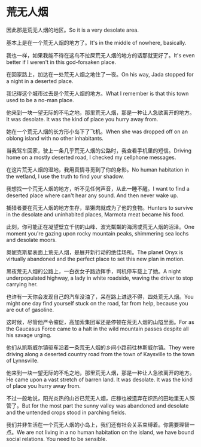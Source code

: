 # 荒无人烟

<p><span class="chinese">因此那是荒无人烟的地区。</span><span class="english">So it is a very desolate area.</span></p>

<p><span class="chinese">基本上是在一个荒无人烟的地方了。</span><span class="english">It's in the middle of nowhere, basically.</span></p>

<p><span class="chinese">我也一样，如果我能不待在这鸟不拉屎荒无人烟的地方的话那就更好了。</span><span class="english">It's even better if I weren't in this god-forsaken place.</span></p>

<p><span class="chinese">在回家路上，加达在一处荒无人烟之地住了一夜。</span><span class="english">On his way, Jada stopped for a night in a deserted place.</span></p>

<p><span class="chinese">我记得这个城市过去是个荒无人烟的地方。</span><span class="english">What I remember is that this town used to be a no-man place.</span></p>

<p><span class="chinese">他来到一块一望无际的不毛之地，那里荒无人烟，那是一种让人急欲离开的地方。</span><span class="english">It was desolate. It was the kind of place you hurry away from.</span></p>

<p><span class="chinese">她在一个荒无人烟的长方形小岛下了飞机。</span><span class="english">When she was dropped off on an oblong island with no other inhabitants.</span></p>

<p><span class="chinese">当我驾车回家，驶上一条几乎荒无人烟的公路时，我查看手机里的短信。</span><span class="english">Driving home on a mostly deserted road, I checked my cellphone messages.</span></p>

<p><span class="chinese">在这片荒无人烟的湿地，我用真情寻觅到了你的身影。</span><span class="english">No human habitation in the wetland, I use the truth to find your shadow.</span></p>

<p><span class="chinese">我想找一个荒无人烟的地方，听不见任何声音，从此一睡不醒。</span><span class="english">I want to find a deserted place where can't hear any sound. And then never wake up.</span></p>

<p><span class="chinese">捕猎者要在荒无人烟的地方生存，旱獭肉就成为了他的食物。</span><span class="english">Hunters to survive in the desolate and uninhabited places, Marmota meat became his food.</span></p>

<p><span class="chinese">此刻，你可能正在凝望壁立千仞的山峰、波光粼粼的海湾或荒无人烟的沼泽。</span><span class="english">One moment you're gazing upon rocky mountain peaks, shimmering sea lochs and desolate moors.</span></p>

<p><span class="chinese">奥妮克斯星表面上荒无人烟，是展开新行动的绝佳场所。</span><span class="english">The planet Onyx is virtually abandoned and the perfect place to set this new plan in motion.</span></p>

<p><span class="chinese">黑夜荒无人烟的公路上，一白衣女子路边挥手，司机停车载上了她。</span><span class="english">A night underpopulated highway, a lady in white roadside, waving the driver to stop carrying her.</span></p>

<p><span class="chinese">也许有一天你会发现自己的汽车没油了，呆在路上进退不得，四处荒无人烟。</span><span class="english">You might one day find yourself stuck on the road, far from help, because you are out of gasoline.</span></p>

<p><span class="chinese">这时候，尽管他严令催促，高加索集团军还是停顿在荒无人烟的山隘里面。</span><span class="english">For as the Gaucasus Force came to a halt in the wild mountain passes despite all his savage urging.</span></p>

<p><span class="chinese">他们从凯斯威尔镇驱车沿着一条荒无人烟的乡间小路前往林斯威尔镇。</span><span class="english">They were driving along a deserted country road from the town of Kaysville to the town of Lynnsville.</span></p>

<p><span class="chinese">他来到一块一望无际的不毛之地，那里荒无人烟，那是一种让人急欲离开的地方。</span><span class="english">He came upon a vast stretch of barren land. It was desolate. It was the kind of place you hurry away from.</span></p>

<p><span class="chinese">不过一般地说，阳光炎热的山谷已荒无人烟，庄稼也被遗弃在炽热的田地里无人照管了。</span><span class="english">But for the most part the sunny valley was abandoned and desolate and the untended crops stood in parching fields.</span></p>

<p><span class="chinese">我们并非生活在一个荒无人烟的小岛上，我们还有社会关系束缚着。你需要理智一点。</span><span class="english">We are not living in a no human habitation on the island, we have bound social relations. You need to be sensible.</span></p>

